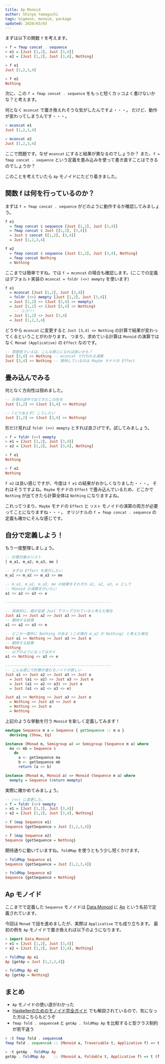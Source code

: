 ```yaml
---
title: Ap Monoid
author: Shinya Yamaguchi
tags: bigmoon, monoid, package
updated: 2020/03/03
---
```


まずは以下の関数 `f` を考えます。

```haskell
> f = fmap concat . sequence
> e1 = [Just [1,2], Just [3,4]]
> e2 = [Just [1,2], Just [3,4], Nothing]

> f e1
Just [1,2,3,4]

> f e2
Nothing
```

次に、この `f = fmap concat . sequence` をもっと短くカッコよく書けないかな？と考えます。

何となく `mconcat` で置き換えれそうな気がしたんですよ・・・。
だけど、動作が変わってしまうんです・・・。

```haskell
> mconcat e1
Just [1,2,3,4]

> mconcat e2
Just [1,2,3,4]
```

ここで問題です。なぜ `mconcat` にすると結果が異なるのでしょうか？
また、`f = fmap concat . sequence` という定義を畳み込みを使って書き直すことはできるのでしょうか？

このことを考えていたら `Ap` モノイドにたどり着きました。

<!--more-->

## 関数 f は何を行っているのか？

まずは `f = fmap concat . sequence` がどのように動作するか確認してみましょう。

```hs
f e1
  = fmap concat $ sequence [Just [1,2], Just [3,4]]
  = fmap concat $ Just [[1,2], [3,4]]
  = Just $ concat [[1,2], [3,4]]
  = Just [1,2,3,4]

f e2
  = fmap concat $ sequence [Just [1,2], Just [3,4], Nothing]
  = fmap concat Nothing
  = Nothing
```

ここまでは簡単ですね。では `f = mconcat` の場合も確認します。(ここでの定義はデフォルト実装の `mconcat = foldr (<>) mempty` を使います)

```hs
f e1
  = mconcat [Just [1,2], Just [3,4]]
  = foldr (<>) mempty [Just [1,2], Just [3,4]]
  = Just [1,2] <> (Just [3,4] <> mempty)
  = Just [1,2] <> (Just [3,4] <> Nothing)
    -- ココ!!!
  = Just [1,2] <> Just [3,4]
  = Just [1,2,3,4]
```

どうやら `mconcat` に変更すると `Just [3,4] <> Nothing` の計算で結果が変わってくるということがわかります。
つまり、求めている計算は `Monoid` の演算ではなく `Monad (Applicative)` の `Effect` なのです。

```haskell
-- 雰囲気でいえば、こんな感じになれば良いかも？
Just [3,4] <> Nothing -- mconcat で行われる演算
Just [3,4] >> Nothing -- 期待しているのは Maybe モナドの Effect
```

## 畳み込んでみる

何となく方向性は掴めました。

```hs
-- 計算の途中で出てきたこの形を
Just [1,2] <> (Just [3,4] <> Nothing)

-- (とりあえず) こうしたい
Just [1,2] >> (Just [3,4] >> Nothing)
```

形だけ見れば `foldr (>>) mempty` とすれば良さげです。試してみましょう。

```hs
> f = foldr (>>) mempty
> e1 = [Just [1,2], Just [3,4]]
> e2 = [Just [1,2], Just [3,4], Nothing]

> f e1
Nothing

> f e2
Nothing
```

`f e2` は良い感じですが、今度は `f e1` の結果がおかしくなりました・・・。
それはそうですよね。`Maybe` モナドの `Effect` で畳み込んでいるため、どこかで `Nothing` が出てきたら計算全体は `Nothing` になりますよね。

これってつまり、`Maybe` モナドの `Effect` と `リスト` モノイドの演算の両方が必要ってことになりますね・・・。
オリジナルの `f = fmap concat . sequence` の定義も確かにそんな感じです。

## 自分で定義しよう！

もう一度整理しましょう。

```hs
-- 計算対象のリスト
[ m_a1, m_a2, m_a3, me ]

-- まずは Effect を実行したい
m_a1 >> m_a2 >> m_a3 >> me

-- m_a1, m_a2, m_a3, me の結果をそれぞれ a1, a2, a3, e として
-- Monoid の演算を行いたい
a1 <> a2 <> a3 <> e

------------------------------------------------

-- 具体的に、値が全部 Just でラップされていると考えた場合
Just a1 >> Just a2 >> Just a3 >> Just e
-- 期待する結果
a1 <> a2 <> a3 <> e

-- どこか一箇所に Nothing がある (この場合 m_a2 が Nothing) と考えた場合
Just a1 >> Nothing >> Just a3 >> Just e
-- 期待する結果
Nothing
-- 以下のようになってはダメ
a1 <> Nothing <> a3 <> e

------------------------------------------------
-- こんな感じで計算が進むモノイドが欲しい
Just a1 >> Just a2 >> Just a3 >> Just e
  = Just (a1 <> a2) >> Just a3 >> Just e
  = Just (a1 <> a2 <> a3) >> Just e
  = Just (a1 <> a2 <> a3 <> e)

Just a1 >> Nothing >> Just a3 >> Just e
  = Nothing >> Just a3 >> Just e
  = Nothing >> Just e
  = Nothing
```

上記のような挙動を行う `Monoid` を新しく定義してみます！

```hs
newtype Sequence m a = Sequence { getSequence :: m a }
  deriving (Show, Eq)

instance (Monad m, Semigroup a) => Semigroup (Sequence m a) where
  ma <> mb = Sequence $
    do
      a <- getSequence ma
      b <- getSequence mb
      return (a <> b)

instance (Monad m, Monoid a) => Monoid (Sequence m a) where
  mempty = Sequence (return mempty)
```

実際に確かめてみましょう。

```hs
-- (<>) に変更した。
> f = foldr (<>) mempty
> e1 = [Just [1,2], Just [3,4]]
> e2 = [Just [1,2], Just [3,4], Nothing]

> f (map Sequence e1)
Sequence {getSequence = Just [1,2,3,4]}

> f (map Sequence e2)
Sequence {getSequence = Nothing}
```

期待通りに動いていますね。`foldMap` を使うともう少し短くかけます。

```hs
> foldMap Sequence e1
Sequence {getSequence = Just [1,2,3,4]}

> foldMap Sequence e2
Sequence {getSequence = Nothing}
```

## Ap モノイド

ここまでで定義した `Sequence` モノイドは [Data.Monoid](https://hackage.haskell.org/package/base-4.12.0.0/docs/Data-Monoid.html) に [Ap](https://hackage.haskell.org/package/base-4.12.0.0/docs/Data-Monoid.html#t:Ap) という名前で定義されています。

今回は `Monad` で話を進めましたが、実際は `Applicative` でも成り立ちます。
最初の例を `Ap` モノイドで置き換えれば以下のようになります。

```haskell
> import Data.Monoid
> e1 = [Just [1,2], Just [3,4]]
> e2 = [Just [1,2], Just [3,4], Nothing]

> foldMap Ap e1
Ap {getAp = Just [1,2,3,4]}

> foldMap Ap e2
Ap {getAp = Nothing}
```

## まとめ

- `Ap` モノイドの使い道がわかった
- [Haskellerのためのモノイド完全ガイド](https://blog.miz-ar.info/2019/02/monoid-for-haskellers/) でも解説されているので、気になった方はこちらもどうぞ
- `fmap fold . sequenceA` と `getAp . foldMap Ap` を比較すると型クラス制約が若干違う

```hs
> :t fmap fold . sequenceA
fmap fold . sequenceA :: (Monoid a, Traversable t, Applicative f) => t (f a) -> f a

> :t getAp . foldMap Ap
getAp . foldMap Ap    :: (Monoid a, Foldable t, Applicative f) => t (f a) -> f a
```

